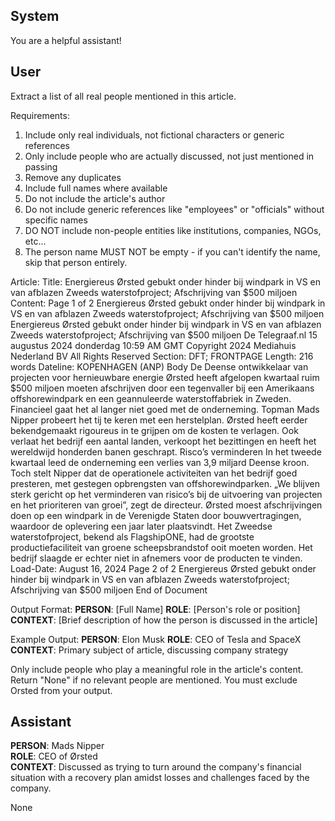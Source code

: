 ## System

You are a helpful assistant!

## User


Extract a list of all real people mentioned in this article.

Requirements:
1. Include only real individuals, not fictional characters or generic references
2. Only include people who are actually discussed, not just mentioned in passing
3. Remove any duplicates
4. Include full names where available
5. Do not include the article's author
6. Do not include generic references like "employees" or "officials" without specific names
7. DO NOT include non-people entities like institutions, companies, NGOs, etc...
8. The person name MUST NOT be empty - if you can't identify the name, skip that person entirely.

Article:
Title: Energiereus Ørsted gebukt onder hinder bij windpark in VS en van afblazen Zweeds waterstofproject; Afschrijving van $500 miljoen
Content: Page 1 of 2
Energiereus Ørsted gebukt onder hinder bij windpark in VS en van afblazen Zweeds waterstofproject; 
Afschrijving van $500 miljoen
Energiereus Ørsted gebukt onder hinder bij windpark in VS en van afblazen 
Zweeds waterstofproject; Afschrijving van $500 miljoen
De Telegraaf.nl
15 augustus 2024 donderdag 10:59 AM GMT
Copyright 2024 Mediahuis Nederland BV All Rights Reserved
Section: DFT; FRONTPAGE
Length: 216 words
Dateline: KOPENHAGEN (ANP) 
Body
De Deense ontwikkelaar van projecten voor hernieuwbare energie Ørsted heeft afgelopen kwartaal ruim $500 
miljoen moeten afschrijven door een tegenvaller bij een Amerikaans offshorewindpark en een geannuleerde 
waterstoffabriek in Zweden.
Financieel gaat het al langer niet goed met de onderneming. Topman Mads Nipper probeert het tij te keren met een 
herstelplan. Ørsted heeft eerder bekendgemaakt rigoureus in te grijpen om de kosten te verlagen. Ook verlaat het 
bedrijf een aantal landen, verkoopt het bezittingen en heeft het wereldwijd honderden banen geschrapt.
Risco’s verminderen
In het tweede kwartaal leed de onderneming een verlies van 3,9 miljard Deense kroon. Toch stelt Nipper dat de 
operationele activiteiten van het bedrijf goed presteren, met gestegen opbrengsten van offshorewindparken. „We 
blijven sterk gericht op het verminderen van risico’s bij de uitvoering van projecten en het prioriteren van groei”, 
zegt de directeur.
Ørsted moest afschrijvingen doen op een windpark in de Verenigde Staten door bouwvertragingen, waardoor de 
oplevering een jaar later plaatsvindt. Het Zweedse waterstofproject, bekend als FlagshipONE, had de grootste 
productiefaciliteit van groene scheepsbrandstof ooit moeten worden. Het bedrijf slaagde er echter niet in afnemers 
voor de producten te vinden.
Load-Date: August 16, 2024
Page 2 of 2
Energiereus Ørsted gebukt onder hinder bij windpark in VS en van afblazen Zweeds waterstofproject; 
Afschrijving van $500 miljoen
End of Document

Output Format:
**PERSON**: [Full Name]
**ROLE**: [Person's role or position]
**CONTEXT**: [Brief description of how the person is discussed in the article]

Example Output:
**PERSON**: Elon Musk
**ROLE**: CEO of Tesla and SpaceX
**CONTEXT**: Primary subject of article, discussing company strategy

Only include people who play a meaningful role in the article's content. Return "None" if no relevant people are mentioned.
You must exclude Orsted from your output.


## Assistant

**PERSON**: Mads Nipper  
**ROLE**: CEO of Ørsted  
**CONTEXT**: Discussed as trying to turn around the company's financial situation with a recovery plan amidst losses and challenges faced by the company.  

None

